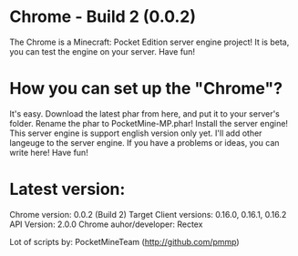 # Chrome - Build 2 (0.0.2)
The Chrome is a Minecraft: Pocket Edition server engine project! It is beta, you can test the engine on your server. Have fun!
# How you can set up the "Chrome"?
It's easy. Download the latest phar from here, and put it to your server's folder. Rename the phar to PocketMine-MP.phar!
Install the server engine! This server engine is support english version only yet. I'll add other langeuge to the server engine.
If you have a problems or ideas, you can write here! Have fun!
# Latest version:
Chrome version: 0.0.2 (Build 2)
Target Client versions: 0.16.0, 0.16.1, 0.16.2
API Version: 2.0.0
Chrome auhor/developer: Rectex

Lot of scripts by: PocketMineTeam (http://github.com/pmmp)
